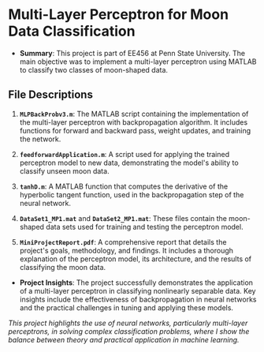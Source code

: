 # Multi-Layer Perceptron for Moon Data Classification

- **Summary**: This project is part of EE456 at Penn State University. The main objective was to implement a multi-layer perceptron using MATLAB to classify two classes of moon-shaped data.

## File Descriptions

1. **`MLPBackProbv3.m`**: The MATLAB script containing the implementation of the multi-layer perceptron with backpropagation algorithm. It includes functions for forward and backward pass, weight updates, and training the network.

2. **`feedforwardApplication.m`**: A script used for applying the trained perceptron model to new data, demonstrating the model's ability to classify unseen moon data.

3. **`tanhD.m`**: A MATLAB function that computes the derivative of the hyperbolic tangent function, used in the backpropagation step of the neural network.

4. **`DataSet1_MP1.mat`** and **`DataSet2_MP1.mat`**: These files contain the moon-shaped data sets used for training and testing the perceptron model.

5. **`MiniProjectReport.pdf`**: A comprehensive report that details the project's goals, methodology, and findings. It includes a thorough explanation of the perceptron model, its architecture, and the results of classifying the moon data.

- **Project Insights**: The project successfully demonstrates the application of a multi-layer perceptron in classifying nonlinearly separable data. Key insights include the effectiveness of backpropagation in neural networks and the practical challenges in tuning and applying these models.

_This project highlights the use of neural networks, particularly multi-layer perceptrons, in solving complex classification problems, where I show the balance between theory and practical application in machine learning._
